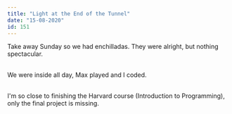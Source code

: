 ```yaml
---
title: "Light at the End of the Tunnel"
date: "15-08-2020"
id: 151
---
```

Take away Sunday so we had enchilladas. They were alright, but nothing spectacular.<br><br>

We were inside all day, Max played and I coded.<br><br>

I'm so close to finishing the Harvard course (Introduction to Programming), only the final project is missing.